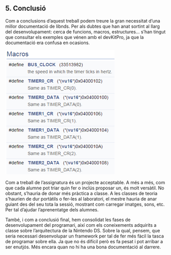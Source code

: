 ## 5. Conclusió
Com a conclusions d’aquest treball podem treure la gran necessitat d’una millor documentació de libnds. Per als dubtes que han anat sortint al llarg del desenvolupament: cerca de funcions, macros, estructures... s’han tingut que consultar els exemples que vénen amb el devKitPro, ja que la documentació era confusa en ocasions.

![Figura 8: Part de la documentació oficial de libnds](imgs/memoria/8.png)

Com a treball de l’assignatura és un projecte acceptable. A més a més, com que cada alumne pot triar quin fer o inclús proposar un, és molt versàtil. No obstant, s’hauria de donar més pràctica a classe. A les classes de teoria s’haurien de dur portàtils o fer-les al laboratori, el mestre hauria de anar guiant des del seu tota la sessió, mostrant com carregar imatges, sons, etc. Per tal d’ajudar l’aprenentatge dels alumnes.

També, i com a conclusió final, hem consolidat les fases de desenvolupament del programari, així com els coneixements adquirits a classe sobre l’arquitectura de la Nintendo DS. Sobre la qual, pensem, que seria necessari desenvolupar un framework per tal de fer més fàcil la tasca de programar sobre ella. Ja que no és difícil però es fa pesat i pot arribar a ser enutjós. Més encara quan no hi ha una bona documentació al darrere.
